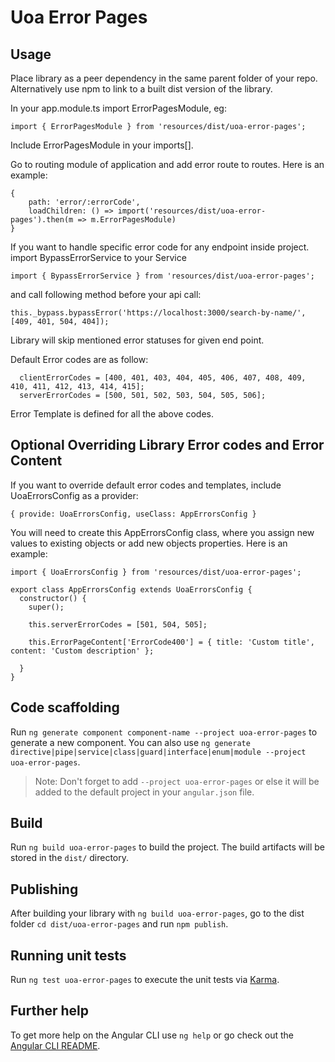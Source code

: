# Uoa Error Pages

## Usage

Place library as a peer dependency in the same parent folder of your repo. Alternatively use npm to link to a built dist version of the library.

In your app.module.ts import ErrorPagesModule, eg:

`import { ErrorPagesModule } from 'resources/dist/uoa-error-pages';`

Include ErrorPagesModule in your imports[].

Go to routing module of application and add error route to routes. Here is an example:

```
{
    path: 'error/:errorCode',
    loadChildren: () => import('resources/dist/uoa-error-pages').then(m => m.ErrorPagesModule)
}
```

If you want to handle specific error code for any endpoint inside project. import BypassErrorService to your Service

`import { BypassErrorService } from 'resources/dist/uoa-error-pages';`

and call following method before your api call:

`this._bypass.bypassError('https://localhost:3000/search-by-name/', [409, 401, 504, 404]);`

Library will skip mentioned error statuses for given end point.

Default Error codes are as follow:

```
  clientErrorCodes = [400, 401, 403, 404, 405, 406, 407, 408, 409, 410, 411, 412, 413, 414, 415];
  serverErrorCodes = [500, 501, 502, 503, 504, 505, 506];
```

Error Template is defined for all the above codes.

## Optional Overriding Library Error codes and Error Content

If you want to override default error codes and templates, include UoaErrorsConfig as a provider:

`{ provide: UoaErrorsConfig, useClass: AppErrorsConfig }`

You will need to create this AppErrorsConfig class, where you assign new values to existing objects or add new objects properties. Here is an example:

```
import { UoaErrorsConfig } from 'resources/dist/uoa-error-pages';

export class AppErrorsConfig extends UoaErrorsConfig {
  constructor() {
    super();

    this.serverErrorCodes = [501, 504, 505];

    this.ErrorPageContent['ErrorCode400'] = { title: 'Custom title', content: 'Custom description' };

  }
}

```

## Code scaffolding

Run `ng generate component component-name --project uoa-error-pages` to generate a new component. You can also use `ng generate directive|pipe|service|class|guard|interface|enum|module --project uoa-error-pages`.

> Note: Don't forget to add `--project uoa-error-pages` or else it will be added to the default project in your `angular.json` file.

## Build

Run `ng build uoa-error-pages` to build the project. The build artifacts will be stored in the `dist/` directory.

## Publishing

After building your library with `ng build uoa-error-pages`, go to the dist folder `cd dist/uoa-error-pages` and run `npm publish`.

## Running unit tests

Run `ng test uoa-error-pages` to execute the unit tests via [Karma](https://karma-runner.github.io).

## Further help

To get more help on the Angular CLI use `ng help` or go check out the [Angular CLI README](https://github.com/angular/angular-cli/blob/master/README.md).
